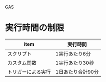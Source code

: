 GAS
# 実行時間の制限
|item            |実行時間         |
|----------------|----------------|
|スクリプト       |1実行あたり6分   |
|カスタム関数     |1実行あたり30秒  |
|トリガーによる実行|1日あたり合計90分|
